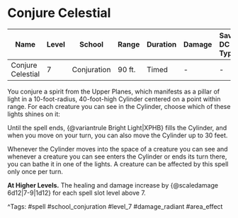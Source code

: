 # Conjure Celestial

| Name | Level | School | Range | Duration | Damage | Save DC & Type |
|------|-------|--------|-------|----------|--------|----------------|
| Conjure Celestial | 7 | Conjuration | 90 ft. | Timed | - | - |

You conjure a spirit from the Upper Planes, which manifests as a pillar of light in a 10-foot-radius, 40-foot-high Cylinder centered on a point within range. For each creature you can see in the Cylinder, choose which of these lights shines on it:

Until the spell ends, {@variantrule Bright Light|XPHB} fills the Cylinder, and when you move on your turn, you can also move the Cylinder up to 30 feet.

Whenever the Cylinder moves into the space of a creature you can see and whenever a creature you can see enters the Cylinder or ends its turn there, you can bathe it in one of the lights. A creature can be affected by this spell only once per turn.

**At Higher Levels.** The healing and damage increase by {@scaledamage 6d12|7-9|1d12} for each spell slot level above 7.

^Tags: #spell #school_conjuration #level_7 #damage_radiant #area_effect
